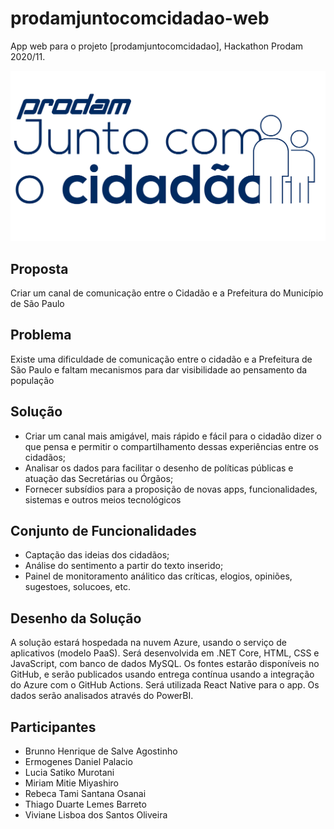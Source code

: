 # prodamjuntocomcidadao-web
App web para o projeto [prodamjuntocomcidadao], Hackathon Prodam 2020/11.

![Prodam junto com o cidadão](wwwroot/logo.juntocomocidadao-dark.svg)

## Proposta
Criar um canal de comunicação entre o Cidadão e a Prefeitura do Município de São Paulo

## Problema
Existe uma dificuldade de comunicação entre o cidadão e a Prefeitura de São Paulo e faltam mecanismos para dar visibilidade ao pensamento da população

## Solução
* Criar um canal mais amigável, mais rápido e fácil para o cidadão dizer o que pensa e permitir o compartilhamento dessas experiências entre os cidadãos;
* Analisar os dados para facilitar o desenho de políticas públicas e atuação das Secretárias ou Órgãos;
* Fornecer subsídios para a proposição de novas apps, funcionalidades, sistemas e outros meios tecnológicos

## Conjunto de Funcionalidades
* Captação das ideias dos cidadãos;
* Análise do sentimento a partir do texto inserido;
* Painel de monitoramento análitico das críticas, elogios, opiniões, sugestoes, solucoes, etc.

## Desenho da Solução
A solução estará hospedada na nuvem Azure, usando o serviço de aplicativos (modelo PaaS). Será desenvolvida em .NET Core, HTML, CSS e JavaScript, com banco de dados MySQL. Os fontes estarão disponíveis no GitHub, e serão publicados usando entrega contínua usando a integração do Azure com o GitHub Actions. Será utilizada React Native para o app. Os dados serão analisados através do PowerBI.


## Participantes

- Brunno Henrique de Salve Agostinho
- Ermogenes Daniel Palacio
- Lucia Satiko Murotani
- Miriam Mitie Miyashiro
- Rebeca Tami Santana Osanai
- Thiago Duarte Lemes Barreto
- Viviane Lisboa dos Santos Oliveira